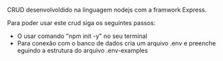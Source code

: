 CRUD desenvolvoldido na linguagem nodejs com a framwork Express.

Para poder usar este crud siga os seguintes passos:
* O usar comando "npm init -y" no seu terminal
* Para conexão com o banco de dados cria um arquivo .env e 
preenche eguindo a estrutura do arquivo .env-examples